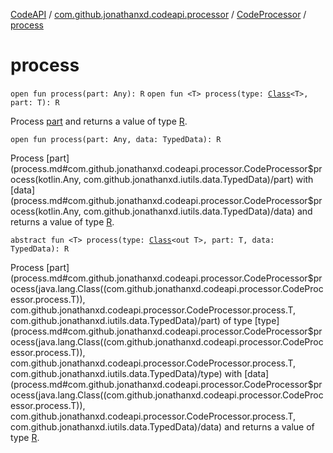 [CodeAPI](../../index.md) / [com.github.jonathanxd.codeapi.processor](../index.md) / [CodeProcessor](index.md) / [process](.)

# process

`open fun process(part: Any): R`
`open fun <T> process(type: `[`Class`](http://docs.oracle.com/javase/6/docs/api/java/lang/Class.html)`<T>, part: T): R`

Process [part](process.md#com.github.jonathanxd.codeapi.processor.CodeProcessor$process(kotlin.Any)/part) and returns a value of type [R](#).

`open fun process(part: Any, data: TypedData): R`

Process [part](process.md#com.github.jonathanxd.codeapi.processor.CodeProcessor$process(kotlin.Any, com.github.jonathanxd.iutils.data.TypedData)/part) with [data](process.md#com.github.jonathanxd.codeapi.processor.CodeProcessor$process(kotlin.Any, com.github.jonathanxd.iutils.data.TypedData)/data) and returns a value of type [R](#).

`abstract fun <T> process(type: `[`Class`](http://docs.oracle.com/javase/6/docs/api/java/lang/Class.html)`<out T>, part: T, data: TypedData): R`

Process [part](process.md#com.github.jonathanxd.codeapi.processor.CodeProcessor$process(java.lang.Class((com.github.jonathanxd.codeapi.processor.CodeProcessor.process.T)), com.github.jonathanxd.codeapi.processor.CodeProcessor.process.T, com.github.jonathanxd.iutils.data.TypedData)/part) of type [type](process.md#com.github.jonathanxd.codeapi.processor.CodeProcessor$process(java.lang.Class((com.github.jonathanxd.codeapi.processor.CodeProcessor.process.T)), com.github.jonathanxd.codeapi.processor.CodeProcessor.process.T, com.github.jonathanxd.iutils.data.TypedData)/type) with [data](process.md#com.github.jonathanxd.codeapi.processor.CodeProcessor$process(java.lang.Class((com.github.jonathanxd.codeapi.processor.CodeProcessor.process.T)), com.github.jonathanxd.codeapi.processor.CodeProcessor.process.T, com.github.jonathanxd.iutils.data.TypedData)/data) and returns a value of type [R](#).

